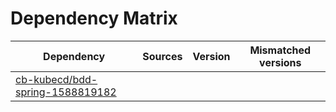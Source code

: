 # Dependency Matrix

Dependency | Sources | Version | Mismatched versions
---------- | ------- | ------- | -------------------
[cb-kubecd/bdd-spring-1588819182](https://github.com/cb-kubecd/bdd-spring-1588819182.git) |  | []() | 
